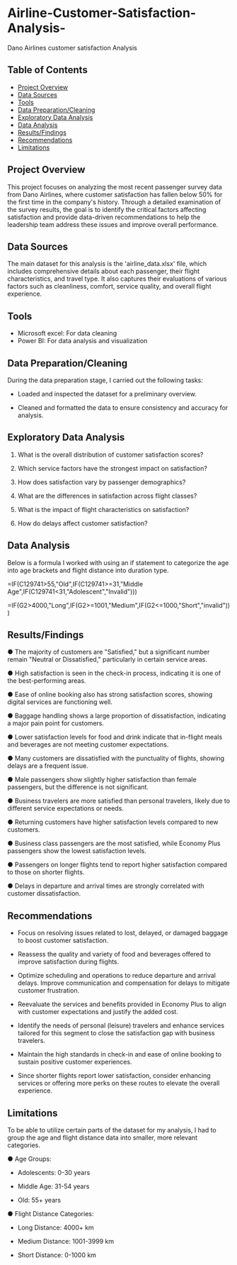 # Airline-Customer-Satisfaction-Analysis-


Dano Airlines customer satisfaction Analysis

## Table of Contents
- [Project Overview](#project-overview)
- [Data Sources](#data-sources)
- [Tools](#tools)
- [Data Preparation/Cleaning](#data-preparationcleaning)
- [Exploratory Data Analysis](#exploratory-data-analysis)
- [Data Analysis](#data-analysis)
- [Results/Findings](#resultsfindings)
- [Recommendations](#recommendations)
- [Limitations](#limitations)

## Project Overview
This project focuses on analyzing the most recent passenger survey data from Dano Airlines, where customer satisfaction has fallen below 50% for the first time in the company's history. Through a detailed examination of the survey results, the goal is to identify the critical factors affecting satisfaction and provide data-driven recommendations to help the leadership team address these issues and improve overall performance.


## Data Sources
The main dataset for this analysis is the 'airline_data.xlsx' file, which includes comprehensive details about each passenger, their flight characteristics, and travel type. It also captures their evaluations of various factors such as cleanliness, comfort, service quality, and overall flight experience.


## Tools

- Microsoft excel: For data cleaning
- Power BI: For data analysis and visualization 

## Data Preparation/Cleaning
During the data preparation stage, I carried out the following tasks:

- Loaded and inspected the dataset for a preliminary overview.

- Cleaned and formatted the data to ensure consistency and accuracy for analysis.




## Exploratory Data Analysis 

1. What is the overall distribution of customer satisfaction scores?

2. Which service factors have the strongest impact on satisfaction?

3. How does satisfaction vary by passenger demographics?

4. What are the differences in satisfaction across flight classes?

5. What is the impact of flight characteristics on satisfaction?

6. How do delays affect customer satisfaction?


## Data Analysis
Below is a formula I worked with using an if statement to categorize the age into age brackets and flight distance into duration type.

=IF(C129741>55,"Old",IF(C129741>=31,"Middle Age",IF(C129741<31,"Adolescent","Invalid")))

=IF(G2>4000,"Long",IF(G2>=1001,"Medium",IF(G2<=1000,"Short","invalid")))

## Results/Findings

● The majority of customers are "Satisfied," but a significant number remain "Neutral or Dissatisfied," particularly in certain service areas.

● High satisfaction is seen in the check-in process, indicating it is one of the best-performing areas.

● Ease of online booking also has strong satisfaction scores, showing digital services are functioning well.

● Baggage handling shows a large proportion of dissatisfaction, indicating a major pain point for customers.

● Lower satisfaction levels for food and drink indicate that in-flight meals and beverages are not meeting customer expectations.

● Many customers are dissatisfied with the punctuality of flights, showing delays are a frequent issue.

● Male passengers show slightly higher satisfaction than female passengers, but the difference is not significant.

● Business travelers are more satisfied than personal travelers, likely due to different service expectations or needs.

● Returning customers have higher satisfaction levels compared to new customers.

● Business class passengers are the most satisfied, while Economy Plus passengers show the lowest satisfaction levels.

● Passengers on longer flights tend to report higher satisfaction compared to those on shorter flights.

● Delays in departure and arrival times are strongly correlated with customer dissatisfaction.


## Recommendations

- Focus on resolving issues related to lost, delayed, or damaged baggage to boost customer satisfaction.

- Reassess the quality and variety of food and beverages offered to improve satisfaction during flights.

- Optimize scheduling and operations to reduce departure and arrival delays. Improve communication and compensation for delays to mitigate customer frustration.

- Reevaluate the services and benefits provided in Economy Plus to align with customer expectations and justify the added cost.

- Identify the needs of personal (leisure) travelers and enhance services tailored for this segment to close the satisfaction gap with business travelers.

- Maintain the high standards in check-in and ease of online booking to sustain positive customer experiences.

- Since shorter flights report lower satisfaction, consider enhancing services or offering more perks on these routes to elevate the overall experience.

## Limitations

To be able to utilize certain parts of the dataset for my analysis, I had to group the age and flight distance data into smaller, more relevant categories.

● Age Groups:

- Adolescents: 0-30 years

- Middle Age: 31-54 years

- Old: 55+ years

● Flight Distance Categories:

- Long Distance: 4000+ km

- Medium Distance: 1001-3999 km

- Short Distance: 0-1000 km





